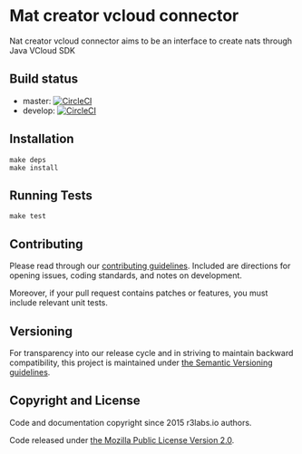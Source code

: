 # Mat creator vcloud connector

Nat creator vcloud connector aims to be an interface to create nats through Java VCloud SDK

## Build status

* master:  [![CircleCI](https://circleci.com/gh/ernestio/nat-creator-vcloud-connector/tree/master.svg?style=svg)](https://circleci.com/gh/ernestio/nat-creator-vcloud-connector/tree/master)
* develop: [![CircleCI](https://circleci.com/gh/ernestio/nat-creator-vcloud-connector/tree/develop.svg?style=svg)](https://circleci.com/gh/ernestio/nat-creator-vcloud-connector/tree/develop)

## Installation

```
make deps
make install
```

## Running Tests

```
make test
```

## Contributing

Please read through our
[contributing guidelines](CONTRIBUTING.md).
Included are directions for opening issues, coding standards, and notes on
development.

Moreover, if your pull request contains patches or features, you must include
relevant unit tests.

## Versioning

For transparency into our release cycle and in striving to maintain backward
compatibility, this project is maintained under [the Semantic Versioning guidelines](http://semver.org/).

## Copyright and License

Code and documentation copyright since 2015 r3labs.io authors.

Code released under
[the Mozilla Public License Version 2.0](LICENSE).

